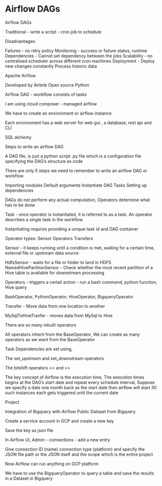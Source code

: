 # Airflow DAGs
 Airflow DAGs 

Traditional - write a script - cron job to schedule

Disadvantages:

Failures - no retry policy
Monitoring - success or failure status, runtime
Dependencies - Cannot set dependency between the jobs 
Scalability - no centralised scheduler across different cron machines 
Deployment - Deploy new changes constantly 
Process historic data

Apache Airflow

Developed by Airbnb
Open source
Python

Airflow DAG -  workflow consists of tasks

I am using cloud composer - managed airflow 

We have to create an environment or airflow instance

Each environment has a web server for web gui , a database, rest api and CLI

SQL alchemy

Steps to write an airflow DAG

A DAG file, is just a python script .py file which is a configuration file specifying the DAG’s structure as code

There are only 5 steps we need to remember to write an airflow DAG or workflow

Importing modules
Default arguments
Instantiate DAG
Tasks
Setting up dependencies

DAGs do not perform any actual computation, Operators determine what has to be done

Task - once operator is instantiated, it is referred to as a task. An operator describes a single task in the workflow 

Instantiating requires providing a unique task id and DAG container

Operator types:
Sensor
Operators
Transfers


Sensor - it keeps running until a condition is met, waiting for a certain time, external file or upstream data source

HdfsSensor - waits for a file or folder to land in HDFS
NamedHivePartitionSensor - Check whether the most recent partition of a Hive table is available for downstream processing

Operators - triggers a certail action - run a bash command, python function, Hive query

BashOperator, PythonOperator, HiveOperator, BigqueryOperator


Transfer - Move data from one location to another

MySqlToHiveTranfer - moves data from MySql to Hive

There are so many inbuilt operators

All operators inherit from the BaseOperator, We can create as many operators as we want from the BaseOperator

Task Dependencies are set using,

The set_upstream and set_downstream operators 

The bitshift operators <<  and >>

The key concept of Airflow is the execution time, The execution times begins at the DAG’s start date and repeat every schedule interval, Suppose we specify a date one month back as the start date then airflow will start 30 such instances each gets triggered until the current date

Project

Integration of Bigquery with Airflow
Public Dataset from Bigquery

Create a service account in GCP and create a new key

Save the key as json file 

In Airflow UI, Admin - connections - add a new entry 

Give connection ID (name) connection type (platform) and specify the JSON file path or the JSON itself and the scope which is the entire project

Now Airflow can run anything on GCP platform 

We have to use the BigqueryOperator to query a table and save the results in a Dataset in Bigquery

